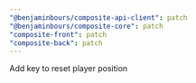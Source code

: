 ```yaml
---
"@benjaminbours/composite-api-client": patch
"@benjaminbours/composite-core": patch
"composite-front": patch
"composite-back": patch
---
```


Add key to reset player position
